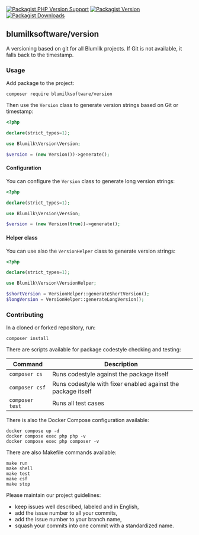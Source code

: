 [![Packagist PHP Version Support](https://img.shields.io/packagist/php-v/blumilksoftware/version?style=for-the-badge)](https://packagist.org/packages/blumilksoftware/version)
[![Packagist Version](https://img.shields.io/packagist/v/blumilksoftware/version?style=for-the-badge)](https://packagist.org/packages/blumilksoftware/version)
[![Packagist Downloads](https://img.shields.io/packagist/dt/blumilksoftware/version?style=for-the-badge)](https://packagist.org/packages/blumilksoftware/version/stats)

## blumilksoftware/version
A versioning based on git for all Blumilk projects. If Git is not available, it falls back to the timestamp.

### Usage
Add package to the project:
```shell
composer require blumilksoftware/version
```

Then use the `Version` class to generate version strings based on Git or timestamp:
```php
<?php

declare(strict_types=1);

use Blumilk\Version\Version;

$version = (new Version())->generate();
```

#### Configuration
You can configure the `Version` class to generate long version strings:
```php
<?php

declare(strict_types=1);

use Blumilk\Version\Version;

$version = (new Version(true))->generate();
```
#### Helper class
You can use also the `VersionHelper` class to generate version strings:
```php  
<?php

declare(strict_types=1);

use Blumilk\Version\VersionHelper;

$shortVersion = VersionHelper::generateShortVersion();
$longVersion = VersionHelper::generateLongVersion();
```
### Contributing
In a cloned or forked repository, run:
```shell
composer install
```

There are scripts available for package codestyle checking and testing:

| Command         | Description                                                  |
|-----------------|--------------------------------------------------------------|
| `composer cs`   | Runs codestyle against the package itself                    | 
| `composer csf`  | Runs codestyle with fixer enabled against the package itself | 
| `composer test` | Runs all test cases                                          | 

There is also the Docker Compose configuration available:
```shell
docker compose up -d
docker compose exec php php -v
docker compose exec php composer -v
```

There are also Makefile commands available:
```shell
make run
make shell
make test
make csf
make stop
```

Please maintain our project guidelines:
* keep issues well described, labeled and in English,
* add the issue number to all your commits,
* add the issue number to your branch name,
* squash your commits into one commit with a standardized name.
